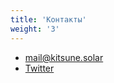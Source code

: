 ```yaml
---
title: 'Контакты'
weight: '3'
---
```


- mail@kitsune.solar
- [Twitter](https://twitter.com/Tails_IM)